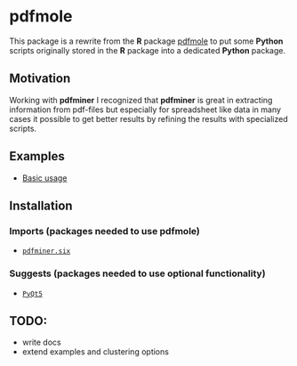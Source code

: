 # pdfmole

This package is a rewrite from the **R** package 
[pdfmole](https://github.com/FlorianSchwendinger/pdfmole)
to put some **Python** scripts originally stored in the **R** package into
a dedicated **Python** package.

## Motivation
Working with **pdfminer** I recognized that **pdfminer** is great in
extracting information from pdf-files but especially for spreadsheet like data 
in many cases it possible to get better results by refining the results
with specialized scripts.

## Examples
- [Basic usage]()

## Installation
### Imports (packages needed to use pdfmole)
- [`pdfminer.six`](https://github.com/pdfminer/pdfminer.six)
### Suggests (packages needed to use optional functionality)
- [`PyQt5`](https://www.riverbankcomputing.com/software/pyqt/intro)

## TODO:
- write docs
- extend examples and clustering options

